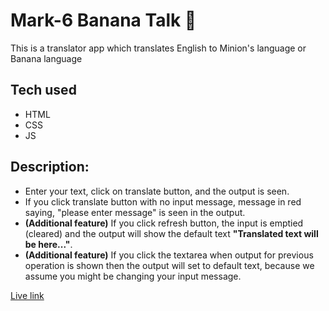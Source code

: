 # Mark-6 Banana Talk 🍌

This is a translator app which translates English to Minion's language or Banana language

## Tech used

- HTML
- CSS
- JS

## Description:

- Enter your text, click on translate button, and the output is seen.
- If you click translate button with no input message, message in red saying, "please enter message" is seen in the output.
- **(Additional feature)** If you click refresh button, the input is emptied (cleared) and the output will show the default text **"Translated text will be here..."**.
- **(Additional feature)** If you click the textarea when output for previous operation is shown then the output will set to default text, because we assume you might be changing your input message.

[Live link](https://swastik-banana-talk.netlify.app)
